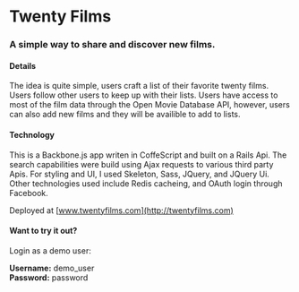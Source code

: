 Twenty Films
============

### A simple way to share and discover new films.


#### Details 
The idea is quite simple, users craft a list of their favorite twenty films.
Users follow other users to keep up with their lists.  Users have access to most
of the film data through the Open Movie Database API, however, users can also
add new films and they will be availible to add to lists.


#### Technology
This is a Backbone.js app writen in CoffeScript and built on a Rails Api.  The
search capabilities were build using Ajax requests to various third party Apis. 
For styling and UI, I used Skeleton, Sass, JQuery, and JQuery Ui.  Other
technologies used include Redis cacheing, and OAuth login through Facebook. 

Deployed at [www.twentyfilms.com](http://twentyfilms.com)

#### Want to try it out? 
Login as a demo user:

<strong>Username:</strong> demo_user <br>
<strong>Password:</strong> password
